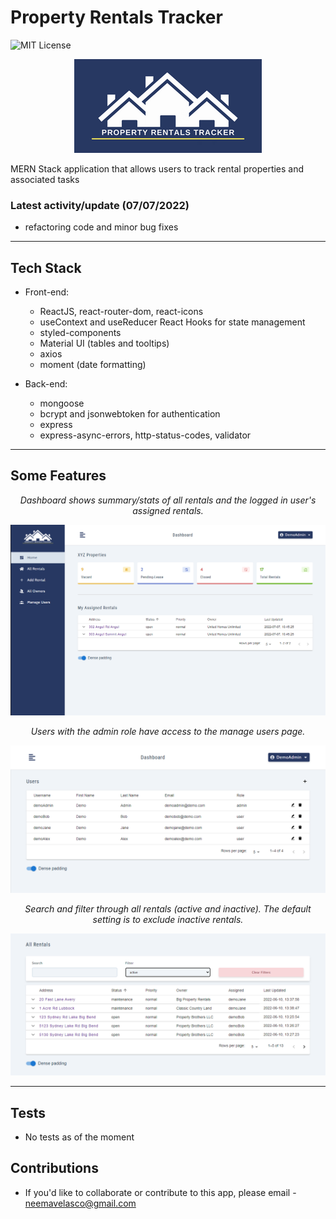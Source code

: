 # Property Rentals Tracker

![MIT License](https://img.shields.io/badge/license-MIT-blue)

<p align="center">
  <img src="./client/src/assets/images/PRM-dark.png" alt="property rentals tracker"/>
</p>

MERN Stack application that allows users to track rental properties and associated tasks

### Latest activity/update (07/07/2022)
  - refactoring code and minor bug fixes

<hr>

## Tech Stack

* Front-end:
  - ReactJS, react-router-dom, react-icons
  - useContext and useReducer React Hooks for state management
  - styled-components
  - Material UI (tables and tooltips)
  - axios
  - moment (date formatting)

* Back-end:
  - mongoose
  - bcrypt and jsonwebtoken for authentication
  - express
  - express-async-errors, http-status-codes, validator

<hr>

## Some Features

  <p align="center">
    <i>Dashboard shows summary/stats of all rentals and the logged in user's assigned rentals.</i>
  </p>

  <p align="center">
    <img src="./assets/prt1.PNG" alt="screenshot of application" width='900px'/>
  </p>

  <p align="center">
    <i>Users with the admin role have access to the manage users page.</i>
  </p>

  <p align="center">
    <img src="./assets/prt2.PNG" alt="screenshot of application" width='900px'/>
  </p>

  <p align="center">
    <i>Search and filter through all rentals (active and inactive). The default setting is to exclude inactive rentals.</i>
  </p>

  <p align="center">
    <img src="./assets/prt3.PNG" alt="screenshot of application" width='900px'/>
  </p>

<hr>


## Tests
- No tests as of the moment

## Contributions
- If you'd like to collaborate or contribute to this app, please email - neemavelasco@gmail.com
